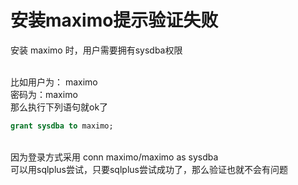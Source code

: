 # 安装maximo提示验证失败

安装 maximo 时，用户需要拥有sysdba权限
<br>

<br>
比如用户为： maximo
<br>
密码为：maximo
<br>
那么执行下列语句就ok了

```Sql
grant sysdba to maximo;
```

<br>
因为登录方式采用 conn maximo/maximo as sysdba
<br>
可以用sqlplus尝试，只要sqlplus尝试成功了，那么验证也就不会有问题
<br>

